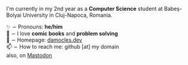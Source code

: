 I'm currently in my 2nd year as a **Computer Science** student at Babeș-Bolyai University in Cluj-Napoca, Romania. 

✨ ∽ Pronouns: **he/him** \
💬 ∽ I love **comic books** and **problem solving** \
🔗 ∽ Homepage: [damocles.dev](https://damocles.dev/) \
📫 ∽ How to reach me: github [at] my domain \
also, on <a rel="me" href="https://fosstodon.org/@damocles">Mastodon</a>
